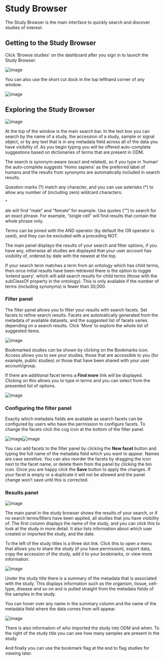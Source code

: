 # Study Browser

The Study Browser is the main interface to quickly search and discover studies of interest.

## Getting to the Study Browser

Click ‘Browse studies’ on the dashboard after you sign in to launch the Study Browser.

![image](doc-odm-user-guide/images/quickstart_user_dashboard.png)

You can also use the short cut dock in the top lefthand corner of any window.

![image](doc-odm-user-guide/images/shortcut_1_37.png)

## Exploring the Study Browser

![image](doc-odm-user-guide/images/quickstart_user_studybrowser.png)

At the top of the window is the main search bar. In the text box you can search by the name of a study,
the accession of a study, sample or signal object, or by any text that is in any metadata field across
all of the data you have visibility of. As you begin typing you will be offered auto-complete suggestions
based on dictionaries of terms that are present in ODM.

The search is synonym-aware (exact and related), so if you type in ‘human’ the auto-complete suggests ‘Homo sapiens’ as the preferred label of humans and the results from synonyms are automatically included in search results.

Question marks (?) match any character, and you can use asterisks (\*) to allow any number of (including zero) wildcard characters:

```
*
```

ale will find “male” and “female” for example. Use quotes (“”) to search for an exact phrase. For example, “single cell” will find results that contain the whole phrase only.

Terms can be joined with the AND operator (by default the OR operator is used), and they can be excluded with a preceding NOT.

The main panel displays the results of your search and filter options, if you have any,
otherwise all studies are displayed that your user account has visibility of,
ordered by date with the newest at the top.

If your search term matches a term from an ontology which has child terms, then once initial results have been retrieved there is the option to toggle ‘extend query’, which will add search results for child terms (those with the subClassOf property in the ontology). This is only available if the number of terms (including synonyms) is fewer than 30,000.

### Filter panel

The filter panel allows you to filter your results with search facets. Set facets to refine search results. Facets are
automatically generated from the metadata of available datasets, and the suggested list of facets varies
depending on a search results. Click ‘More’ to explore the whole list of suggested items.

![image](doc-odm-user-guide/images/studybrowser_searchpanel.png)

Bookmarked studies can be shown by clicking on the Bookmarks icon. Access allows you to see your studies, those that are accessible to you (for example, public studies) or those that have been shared with your user account/group.

If there are additional facet terms a **Find more** link will be displayed.
Clicking on this allows you to type in terms and you can select from the presented list of options.

![image](doc-odm-user-guide/images/studybrowser_autocomplete.png)

### Configuring the filter panel

Exactly which metadata fields are available as search facets can be configured by users who have the permission to configure facets. To change the facets click the cog icon at the bottom of the filter panel.

![image](doc-odm-user-guide/images/configure-facets.png)![image](doc-odm-user-guide/images/configure-facets-screen.png)

You can add facets to the filter panel by clicking the **New facet** button and typing the full name of the metadata field which you want to appear. Names are case sensitive. You can also reorder the facets by dragging the icon next to the facet name, or delete them from the panel by clicking the bin icon. Once you are happy click the **Save** button to apply the changes. If your facet is empty or a duplicate it will not be allowed and the panel change won’t save until this is corrected.

### Results panel

![image](doc-odm-user-guide/images/quickstart_user_studybrowser.png)

The main panel in the study browser shows the results of your search, or if no search terms/filters have been applied, all studies that you have visibility of. The first column displays the name of the study, and you can click this to look at the study in more detail. It also lists information about which user created or imported the study, and the date.

To the left of the study titles is a three dot link. Click this to open a menu that allows you to share the study (if you have permission), export data, copy the accession of the study, add it to your bookmarks, or view more information.

![image](doc-odm-user-guide/images/three_dots_menu.png)

Under the study title there is a summary of the metadata that is associated with the study. This displays information such as the organism, tissue, cell-type, disease and so on and is pulled straight from the metadata fields of the samples in the study.

You can hover over any name in the summary column and the name of the metadata field where the data comes from will appear.

![image](doc-odm-user-guide/images/studybrowser_tooltip.png)

There is also information of who imported the study into ODM and when.
To the right of the study title you can see how many samples are present in the study.

And finally you can use the bookmark flag at the end to flag studies for viewing later.
